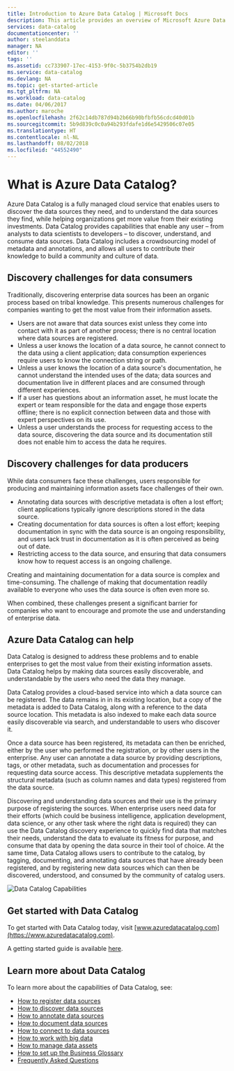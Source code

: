 ```yaml
---
title: Introduction to Azure Data Catalog | Microsoft Docs
description: This article provides an overview of Microsoft Azure Data Catalog, including its features and the problems it is designed to address. Data Catalog provides capabilities that enable any user – from analysts to data scientists to developers – to register, discover, understand, and consume data sources.
services: data-catalog
documentationcenter: ''
author: steelanddata
manager: NA
editor: ''
tags: ''
ms.assetid: cc733907-17ec-4153-9f0c-5b3754b2db19
ms.service: data-catalog
ms.devlang: NA
ms.topic: get-started-article
ms.tgt_pltfrm: NA
ms.workload: data-catalog
ms.date: 04/06/2017
ms.author: maroche
ms.openlocfilehash: 2f62c14db787d94b2b66b90bfbfb56cdcd40d01b
ms.sourcegitcommit: 5b9d839c0c0a94b293fdafe1d6e5429506c07e05
ms.translationtype: HT
ms.contentlocale: nl-NL
ms.lasthandoff: 08/02/2018
ms.locfileid: "44552490"
---
```

# <a name="what-is-azure-data-catalog"></a>What is Azure Data Catalog?
Azure Data Catalog is a fully managed cloud service that enables users to discover the data sources they need, and to understand the data sources they find, while helping organizations get more value from their existing investments. Data Catalog provides capabilities that enable any user – from analysts to data scientists to developers – to discover, understand, and consume data sources. Data Catalog includes a crowdsourcing model of metadata and annotations, and allows all users to contribute their knowledge to build a community and culture of data.

## <a name="discovery-challenges-for-data-consumers"></a>Discovery challenges for data consumers
Traditionally, discovering enterprise data sources has been an organic process based on tribal knowledge. This presents numerous challenges for companies wanting to get the most value from their information assets.

* Users are not aware that data sources exist unless they come into contact with it as part of another process; there is no central location where data sources are registered.
* Unless a user knows the location of a data source, he cannot connect to the data using a client application; data consumption experiences require users to know the connection string or path.
* Unless a user knows the location of a data source's documentation, he cannot understand the intended uses of the data; data sources and documentation live in different places and are consumed through different experiences.
* If a user has questions about an information asset, he must locate the expert or team responsible for the data and engage those experts offline; there is no explicit connection between data and those with expert perspectives on its use.
* Unless a user understands the process for requesting access to the data source, discovering the data source and its documentation still does not enable him to access the data he requires.

## <a name="discovery-challenges-for-data-producers"></a>Discovery challenges for data producers
While data consumers face these challenges, users responsible for producing and maintaining information assets face challenges of their own.

* Annotating data sources with descriptive metadata is often a lost effort; client applications typically ignore descriptions stored in the data source.
* Creating documentation for data sources is often a lost effort; keeping documentation in sync with the data source is an ongoing responsibility, and users lack trust in documentation as it is often perceived as being out of date.
* Restricting access to the data source, and ensuring that data consumers know how to request access is an ongoing challenge.

Creating and maintaining documentation for a data source is complex and time-consuming. The challenge of making that documentation readily available to everyone who uses the data source is often even more so.

When combined, these challenges present a significant barrier for companies who want to encourage and promote the use and understanding of enterprise data.

## <a name="azure-data-catalog-can-help"></a>Azure Data Catalog can help
Data Catalog is designed to address these problems and to enable enterprises to get the most value from their existing information assets. Data Catalog helps by making data sources easily discoverable, and understandable by the users who need the data they manage.

Data Catalog provides a cloud-based service into which a data source can be registered. The data remains in in its existing location, but a copy of the metadata is added to Data Catalog, along with a reference to the data source location. This metadata is also indexed to make each data source easily discoverable via search, and understandable to users who discover it.

Once a data source has been registered, its metadata can then be enriched, either by the user who performed the registration, or by other users in the enterprise. Any user can annotate a data source by providing descriptions, tags, or other metadata, such as documentation and processes for requesting data source access. This descriptive metadata supplements the structural metadata (such as column names and data types) registered from the data source.

Discovering and understanding data sources and their use is the primary purpose of registering the sources. When enterprise users need data for their efforts (which could be business intelligence, application development, data science, or any other task where the right data is required) they can use the Data Catalog discovery experience to quickly find data that matches their needs, understand the data to evaluate its fitness for purpose, and consume that data by opening the data source in their tool of choice. At the same time, Data Catalog allows users to contribute to the catalog, by tagging, documenting, and annotating data sources that have already been registered, and by registering new data sources which can then be discovered, understood, and consumed by the community of catalog users.

![Data Catalog Capabilities](https://docstestmedia1.blob.core.windows.net/azure-media/articles/data-catalog/media/data-catalog-what-is-data-catalog/data-catalog-capabilities.png)

## <a name="get-started-with-data-catalog"></a>Get started with Data Catalog
To get started with Data Catalog today, visit [www.azuredatacatalog.com](https://www.azuredatacatalog.com).

A getting started guide is available [here](data-catalog-get-started.md).

## <a name="learn-more-about-data-catalog"></a>Learn more about Data Catalog
To learn more about the capabilities of Data Catalog, see:

* [How to register data sources](data-catalog-how-to-register.md)
* [How to discover data sources](data-catalog-how-to-discover.md)
* [How to annotate data sources](data-catalog-how-to-annotate.md)
* [How to document data sources](data-catalog-how-to-documentation.md)
* [How to connect to data sources](data-catalog-how-to-connect.md)
* [How to work with big data](data-catalog-how-to-big-data.md)
* [How to manage data assets](data-catalog-how-to-manage.md)
* [How to set up the Business Glossary](data-catalog-how-to-business-glossary.md)
* [Frequently Asked Questions](data-catalog-frequently-asked-questions.md)

